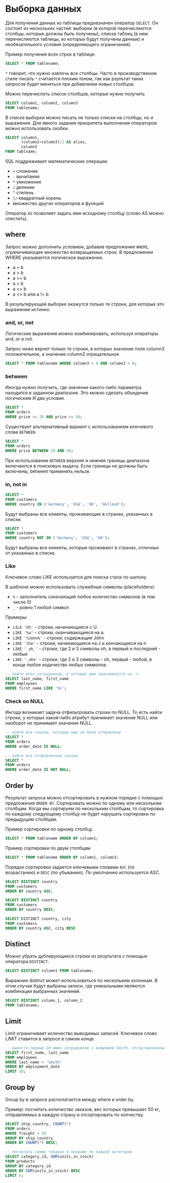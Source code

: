 # Выборка данных

Для получения данных из таблицы предназначен оператор `SELECT`. Он состоит из нескольких частей: выборки (в которой перечисляются столбцы, которые должны быть получены), списка таблиц (в нем перечисляются таблицы, из которых будут получены данные) и необязательного условия (определяющего ограничения).

Пример получения всех строк в таблице:

```sql
SELECT * FROM tablename;
```

`*` говорит, что нужно извлечь все столбцы. Часто в производственом стиле писать `*` считается плохим тоном, так как рзультат таких запросов будет меняться при добавлении новых столбцов.

Можно перечислить список столбцов, которые нужно получить

```sql
SELECT column1, column2, column3
FROM tablename;
```

В списке выборки можно писать не только списки на столбцы, но и выражения. Для явного задания приоритета выполнения операторов можно использовать скобки.

```sql
SELECT column1,
       (column2+column3)/2 AS alias,
       column3
FROM tablname;
```

SQL поддреживает математические операции:

* `+` сложение
* `-` вычитание
* `*` умножение
* `/` деление
* `^` степень
* `|/` квадратный корень
* множество других операторов и функций

Оператор `AS` позволяет задать имя исходному столбцу (слово AS можно опестить).

## where

Запрос можно дополнить условием, добавив предложение `WHERE`, ограничивающее множество возвращаемых строк. В предложении WHERE указывается логическое выражение.

* a = b
* a > b
* a >= b
* a < b
* a <= b
* a <> b или a != b

В результирующей выборке окажутся только те строки, для которых это выражение истинно.

### and, or, not

Логические выражения можно комбинировать, используя операторы and, or и not.

Запрос ниже вернет только те строки, в которых значение поля column3 положительное, а значение column2 отрицательное

```sql
SELECT * FROM tablename WHERE column3 > 0 AND column2 < 0;
```

### between

Иногда нужно получить, где значение какого-либо параметра находится в заданном диапазоне. Это можно сделать объединив логическим И два условия.

```sql
SELECT *
FROM orders
WHERE price >= 20 AND price <= 50;
```

Существует альтернативный вариант с использованием ключевого слова `BETWEEN`.

```sql
SELECT *
FROM orders
WHERE price BETWEEN 20 AND 40;
```

При использовании `BETWEEN` верхняя и нижняя границы диапазона включаются в поисковую выдачу. Если границы не должны быть включены, between применять нельзя.

### in, not in

```sql
SELECT *
FROM customers
WHERE country IN ('Germany', 'USA', 'UK', 'Holland');
```

Будут выбраны все клиенты, проживающие в странах, указанных в списке.

```sql
SELECT *
FROM customers
WHERE country NOT IN ('Germany', 'USA', 'UK');
```

Будут выбраны все клиенты, которые проживают в странах, отличных от указанных в списке.

### Like

Ключевое слово LIKE используется для поиска строк по шалону.

В шаблоне можно использовать служебные символы (placeholders):

* `%` - заполнитель означающий любое количество символов (в том числе 0)
* `_` - ровно 1 любой символ

Примеры:

* `LILE 'U%'` - строки, начинающиеся с U.
* `LIKE '%a'` - строки, оканчивающиеся на а.
* `LIKE '%John%'` - строки, содержащие John
* `LIKE 'J%n'` - строки, начинающиеся на J и кончающиеся на n
* `LIKE '_oh_'` - строки, где 2 и 3 символы oh, а первый и последний - любые
* `LIKE '_oh%'` - строки, где 2 и 3 символы - oh, первый - любой, в конце любое кодичество любых символов.

```sql
-- найти всех сотрудников, у которых имя оканчивается на -n
SELECT last_name, first_name
FROM employees
WHERE first_name LIKE '%n';
```

### Check on NULL

Ингода возникает задача отфильтровать строки по NULL. То есть найти строки, у которых какой-либо атрибут принимает значение NULL или наоборот не принимает значение NULL.

```sql
-- найти все заказы, которые еще не были отправлены
SELECT *
FROM orders
WHERE order_date IS NULL;

-- найти все отправленные заказы
SELECT *
FROM orders
WHERE order_date IS NOT NULL;
```

## Order by

Результат запроса можно отсортировать в нужном порядке с помощью предложения `ORDER BY`. Сортировать можно по одному или нескольким столбцам. Когда мы сортируем по нескольким столбцам, то сортировка по каждому следующему столбцу не будет нарушать сортировки по предыдущим столбцам.

Пример сортировки по одному столбцу.

```sql
SELECT * FROM tablename ORDER BY column1;
```

Пример сортировки по двум столбцам

```sql
SELECT * FROM tablename ORDER BY column1, column3;
```

Порядок сортировки задается ключевыми словами `ASC` (по возрастанию) и `DESC` (по убыванию). По умолчанию используется ASC.

```sql
SELECT DISTINCT country
FROM customers
ORDER BY country ASC;

SELECT DISTINCT country
FROM customers
ORDER BY country DESC;

SELECT DIXTINCT country, city
FROM customers
ORDER BY country ASC, city DESC
```

## Distinct

Можно убрать дублирующиеся строки из результата с помощью оператора `DISTINCT`.

```sql
SELECT DISTINCT column1 FROM tablename;
```

Выражние distinct может использоваться по нескольким колонкам. В этом случае будут выбраны записи, где уникальными являются комбинации выбранных значений.

```sql
SELECT DISTINCT column_1, column_2
FROM tablename;
```

## Limit

Limit ограничивает количество выводимых записей. Ключевое слово LIMIT ставится в запросе в самом конце.

```sql
-- вывести первые 10 имен сотрудников с вамилией Smith, отсортированных по дате их приема на работу.
SELECT first_name, last_name
FROM employees
WHERE last_name = 'Smith'
ORDER BY employment_date
LIMIT 10;
```

## Group by

Group by в запросе располагается между where и order by.

Пример: посчитать количество заказов, вес которых превышает 50 кг, отправляемых в каждую страну и отсортировать по колчеству.
```sql
SELECT ship_country, COUNT(*)
FROM orders
WHERE freight > 50
GROUP BY ship_country
ORDER BY COUNT(*) DESC;

-- посчитать сумму товаров в продаже по каждой категории
SELECT category_id, SUM(units_in_stock)
FROM products
GROUP BY category_id
ORDER BY SUM(units_in_stock) DESC
LIMIT 5;
```
